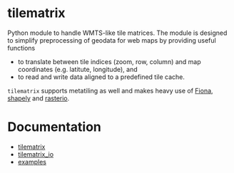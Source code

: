 # tilematrix
Python module to handle WMTS-like tile matrices. The module is designed to simplify preprocessing of geodata for web maps by providing useful functions
* to translate between tile indices (zoom, row, column) and map coordinates (e.g. latitute, longitude), and
* to read and write data aligned to a predefined tile cache.

``tilematrix`` supports metatiling as well and makes heavy use of [Fiona](https://github.com/Toblerity/Fiona), [shapely](https://github.com/Toblerity/shapely) and [rasterio](https://github.com/mapbox/rasterio).

# Documentation

* [tilematrix](doc/tilematrix.md)
* [tilematrix_io](doc/tilematrix_io.md)
* [examples](doc/examples.md)